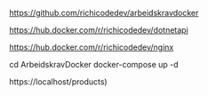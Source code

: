 https://github.com/richicodedev/arbeidskravdocker

https://hub.docker.com/r/richicodedev/dotnetapi

https://hub.docker.com/r/richicodedev/nginx


cd ArbeidskravDocker
docker-compose up -d

https://localhost/products)
